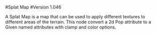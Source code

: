 #Splat Map
#Version 1.046

A Splat Map is a map that can be used to apply different textures to different areas of the terrain.
This node convert a 2d Pop attribute to a Given named attributes with clamp and color options.